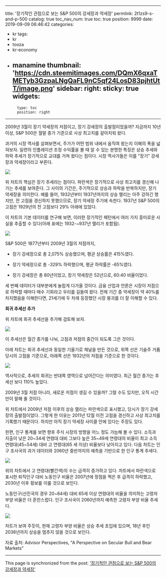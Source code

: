 
---
title: '장기적인 관점으로 보는 S&P 500의 강세장과 약세장'
permlink: 2t1zs9-s-and-p-500
catalog: true
toc_nav_num: true
toc: true
position: 9999
date: 2019-09-09 06:46:42
categories:
- kr
tags:
- kr
- tooza
- kr-economy
- manamine
thumbnail: 'https://cdn.steemitimages.com/DQmX6qxaTMETyb3GzpaLNgQaFL9nC5qf24LosD83pjhtUtT/image.png'
sidebar:
    right:
        sticky: true
widgets:
    -
        type: toc
        position: right
---


2009년 3월이 장기 약세장의 저점이고, 장기 강세장의 출발점이었을까? 지금까지 10년 이상, S&P 500은 월말 종가 기준으로 사상 최고치를 갈아치워 왔다.​

과거의 시장 역사를 살펴보면서, 주가가 어떤 범위 내에서 움직여 왔는지 이해의 폭을 넓혀보자. 일련의 인플레이션 조정 수익률을 볼 때 알 수 있는 분명한 특징은 상승 추세와 하락 추세가 장기적으로 교대를 거쳐 왔다는 점이다. 시장 역사가들은 이를 "장기" 강세장과 약세장이라고 부른다.

![](https://cdn.steemitimages.com/DQmX6qxaTMETyb3GzpaLNgQaFL9nC5qf24LosD83pjhtUtT/image.png)

위 차트의 핵심은 장기 추세라는 점이다. 파란색은 장기적으로 사상 최고치를 경신해 나가는 추세를 보여준다. 그 사이의 기간은, 주기적으로 상승과 하락을 반복하지만, 장기 약세장을 의미한다. 예를 들어, 1932년부터 1937년까지의 상승 랠리는 아주 강하긴 했지만, 전 고점을 경신하지 못했으므로, 장기 약세장 주기에 속한다. 1937년 S&P 500의 고점은 1929년의 전 고점보다 29% 아래에 있었다.​

이 차트의 기본 데이터를 연구해 보면, 이러한 장기적인 패턴에서 여러 가지 흥미로운 사실을 추출할 수 있다(아래 표에는 1932-~937년 랠리가 포함됨).

![](https://cdn.steemitimages.com/DQmb1qo2tpXkeHnYgpGgREA1bDcowUqbfvA3Nuc8V3CerEo/image.png)

S&P 500은 1877년부터 2009년 3월의 저점까지,​

- 장기 강세장으로 총 2,075% 상승했으며, 평균 상승률은 415%였다.

- 장기 약세장으로 총 -329% 하락했으며, 평균 하락률은 -65%였다.

- 장기 강세장은 총 80년이었고, 장기 약세장은 52년으로, 60:40 비율이었다.​

세 번째 데이터가 대부분에게 놀랍게 다가올 것이다. 금융 산업과 언론은 시장이 저점으로 하락할 때마다 매수 기회라고 우리를 길들여 왔다. 전체 기간 중 약세장이 약 40%를 차지했음을 이해한다면, 21세기에 두 차례 등장했던 시장 붕괴를 더 잘 이해할 수 있다.
​

**회귀 추세선 추가**​

위 차트에 회귀 추세선을 추가해 검토해 보자.

![](https://cdn.steemitimages.com/DQmZs8tkf2bqjWA2L9m7tWLeLYa25Zy3uQvr79Xwsdkm9Jz/image.png)

이 추세선은 월간 종가를 나눠, 고점과 저점의 중간이 되도록 그은 것이다.​

아래 차트는 회귀 추세선과 동일한 기울기로 채널을 만든 것으로, 위쪽 선은 기술주 거품 당시의 고점을 기준으로, 아래쪽 선은 1932년의 저점을 기준으로 한 것이다.

![](https://cdn.steemitimages.com/DQmbLz3DmqfhVnhAMYzJChodRrSw6seTJw1oEWqnjjocvmx/image.png)

역사적으로, 추세의 회귀는 반대쪽 영역으로 넘어간다는 의미였다. 최근 월간 종가는 추세선 보다 110% 높았다.​

2009년 3월 저점 아니라, 새로운 저점이 생길 수 있을까? 그럴 수도 있지만, 오직 시간만이 말해 줄 것이다.​

위 차트에서 2009년 저점 이후의 상승 랠리는 파란색으로 표시했고, 당시가 장기 강세장의 출발점이었다. 그렇게 한 이유는 2011년 12월 이전 고점을 경신하고 사상 최고치를 기록했기 때문이다. 하지만 아직 장기 약세장 사이클 안에 있다는 주장도 있다.​

한편, 인구 통계를 보면 향후 주식 시장의 방향을 어느 정도 가늠해 볼 수 있다. 소득과 지출이 낮은 20~34세 연령대 대비 그보다 높은 35~49세 연령대의 비율이 최고 소득 연령대(45~54세) 대비 고 연령대(65 세 이상) 비율보다 낮아지고 있다. 다음 차트는 인구 조사국의 과거 데이터와 2060년 중반까지의 예측을 기반으로 한 인구 통계 추세다.

![](https://cdn.steemitimages.com/DQmTRUjwTyKzK7VoA7WtK4wNZ4EPcdMi3G9Uca91nxUemDF/image.png)

위의 차트에서 고 연령대(빨간색)의 수는 급격히 증가하고 있다. 차트에서 파란색으로 표시한 퇴직인구 대비 노동인구 비율은 2007년에 정점을 찍은 후 급격히 하락했고, 2030년 이후 횡보를 이룰 것으로 보인다.​

노동인구(선진국의 경우 20~64세) 대비 65세 이상 연령대의 비율을 의미하는 고령자 부양 비율은 더 혼란스럽다. 인구 조사국이 2060년까지 예측한 고령자 부양 비율 추세다.

![](https://cdn.steemitimages.com/DQmUamBFhkcwiJTxFJCKAckoiLn1iVQYDR8js3vU5sWgzpS/image.png)

차트가 보여 주듯이, 현재 고령자 부양 비율은 상승 추세 초입에 있으며, 18년 후인 2036년까지 상승을 멈추지 않을 것으로 보인다.​

자료 출처: Advisor Perspectives, "A Perspective on Secular Bull and Bear Markets"

- - -

This page is synchronized from the post: ['장기적인 관점으로 보는 S&P 500의 강세장과 약세장'](https://steemit.com/@pius.pius/2t1zs9-s-and-p-500)
